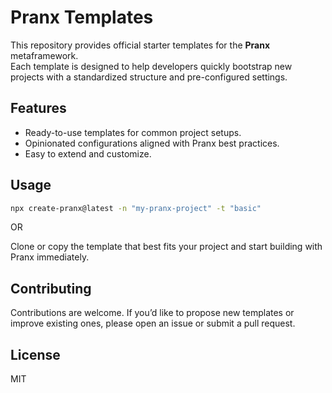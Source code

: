 # Pranx Templates

This repository provides official starter templates for the **Pranx** metaframework.  
Each template is designed to help developers quickly bootstrap new projects with a standardized structure and pre-configured settings.

## Features
- Ready-to-use templates for common project setups.
- Opinionated configurations aligned with Pranx best practices.
- Easy to extend and customize.

## Usage

```bash
npx create-pranx@latest -n "my-pranx-project" -t "basic"
```

OR

Clone or copy the template that best fits your project and start building with Pranx immediately.

## Contributing
Contributions are welcome. If you’d like to propose new templates or improve existing ones, please open an issue or submit a pull request.

## License

MIT